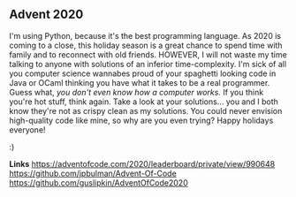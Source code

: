 ## Advent 2020

I'm using Python, because it's the best programming language. As 2020 is coming to a close, this holiday season is a great chance to spend time with family and to reconnect with old friends. HOWEVER, I will not waste my time talking to anyone with solutions of an inferior time-complexity. I'm sick of all you computer science wannabes proud of your spaghetti looking code in Java or OCaml thinking you have what it takes to be a real programmer. Guess what, *you don't even know how a computer works.* If you think you're hot stuff, think again. Take a look at your solutions... you and I both know they're not as crispy clean as my solutions. You could never envision high-quality code like mine, so why are you even trying? Happy holidays everyone!

:)

**Links**
https://adventofcode.com/2020/leaderboard/private/view/990648
https://github.com/jpbulman/Advent-Of-Code
https://github.com/guslipkin/AdventOfCode2020
